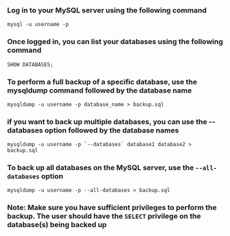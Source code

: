 ### Log in to your MySQL server using the following command
```
mysql -u username -p
```
### Once logged in, you can list your databases using the following command
```
SHOW DATABASES;
```
### To perform a full backup of a specific database, use the mysqldump command followed by the database name
```
mysqldump -u username -p database_name > backup.sql
```
### if you want to back up multiple databases, you can use the --databases option followed by the database names
```
mysqldump -u username -p `--databases` database1 database2 > backup.sql
```
### To back up all databases on the MySQL server, use the `--all-databases` option
```
mysqldump -u username -p --all-databases > backup.sql
```
### Note: Make sure you have sufficient privileges to perform the backup. The user should have the `SELECT` privilege on the database(s) being backed up
